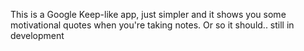 This is a Google Keep-like app, just simpler and it shows you some motivational quotes when you're taking notes. Or so it should.. still in development
